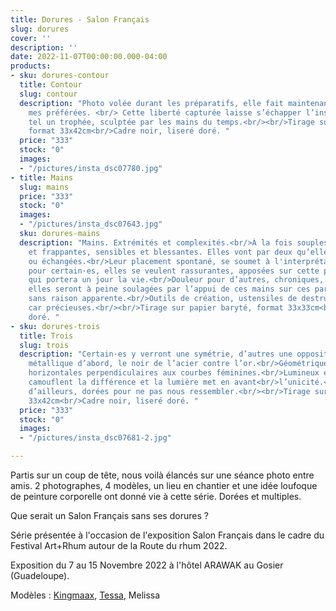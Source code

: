 ```yaml
---
title: Dorures - Salon Français
slug: dorures
cover: ''
description: ''
date: 2022-11-07T00:00:00.000-04:00
products:
- sku: dorures-contour
  title: Contour
  slug: contour
  description: "Photo volée durant les préparatifs, elle fait maintenant partie de
    mes préférées. <br/> Cette liberté capturée laisse s’échapper l’insouciance du naturel.<br/>Dorée,
    tel un trophée, sculptée par les mains du temps.<br/><br/>Tirage sur papier baryté,
    format 33x42cm<br/>Cadre noir, liseré doré. "
  price: "333"
  stock: "0"
  images:
  - "/pictures/insta_dsc07780.jpg"
- title: Mains
  slug: mains
  price: "333"
  stock: "0"
  images:
  - "/pictures/insta_dsc07643.jpg"
  sku: dorures-mains
  description: "Mains. Extrémités et complexités.<br/>À la fois souples et rigides, douces
    et frappantes, sensibles et blessantes. Elles vont par deux qu’elles soient nôtres
    ou échangées.<br/>Leur placement spontané, se soumet à l'interprétation:<br/>Chaleur
    pour certain·es, elles se veulent rassurantes, apposées sur cette partie discrète
    qui portera un jour la vie.<br/>Douleur pour d’autres, chroniques, incomprises, banalisées,
    elles seront à peine soulagées par l’appui de ces mains sur ces parties qui dysfonctionnent
    sans raison apparente.<br/>Outils de création, ustensiles de destruction. Dorées,
    car précieuses.<br/><br/>Tirage sur papier baryté, format 33x33cm<br/>Cadre noir, liseré
    doré. "
- sku: dorures-trois
  title: Trois
  slug: trois
  description: "Certain·es y verront une symétrie, d’autres une opposition.<br/>Un contraste,
    métallique d’abord, le noir de l’acier contre l’or.<br/>Géométrique ensuite, lignes
    horizontales perpendiculaires aux courbes féminines.<br/>Lumineux enfin, les ombres
    camouflent la différence et la lumière met en avant<br/>l’unicité.<br/>Trois êtres venu·es
    d’ailleurs, dorées pour ne pas nous ressembler.<br/><br/>Tirage sur papier baryté, format
    33x42cm<br/>Cadre noir, liseré doré. "
  price: "333"
  stock: "0"
  images:
  - "/pictures/insta_dsc07681-2.jpg"

---
```

Partis sur un coup de tête, nous voilà élancés sur une séance photo entre amis. 2 photographes, 4 modèles, un lieu en chantier et une idée loufoque de peinture corporelle ont donné vie à cette série. Dorées et multiples.

Que serait un Salon Français sans ses dorures ?

Série présentée  à l'occasion de l'exposition Salon Français dans le cadre du Festival Art+Rhum autour de la Route du rhum 2022.

Exposition du 7 au 15 Novembre 2022 à l'hôtel ARAWAK au Gosier (Guadeloupe).

Modèles : [Kingmaax](https://www.instagram.com/kingmaaax_/), [Tessa](https://www.instagram.com/tessanaime), Melissa
